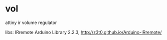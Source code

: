 # vol
attiny ir volume regulator

libs: IRremote Arduino Library 2.2.3,  http://z3t0.github.io/Arduino-IRremote/
